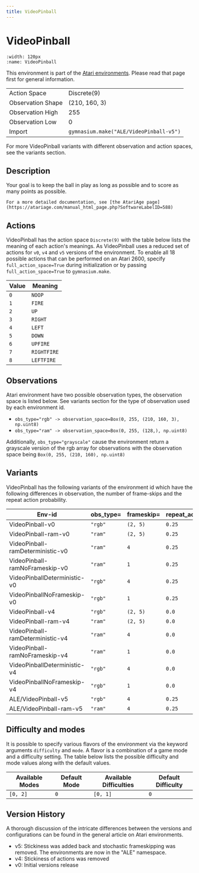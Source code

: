 ```yaml
---
title: VideoPinball
---
```


# VideoPinball

```{figure} ../../_static/videos/atari/video_pinball.gif
:width: 120px
:name: VideoPinball
```

This environment is part of the <a href='..'>Atari environments</a>. Please read that page first for general information.

|   |   |
|---|---|
| Action Space | Discrete(9) |
| Observation Shape | (210, 160, 3) |
| Observation High | 255 |
| Observation Low | 0  |
| Import | `gymnasium.make("ALE/VideoPinball-v5")` |

For more VideoPinball variants with different observation and action spaces, see the variants section.

## Description

Your goal is to keep the ball in play as long as possible and to score as many points as possible.

    For a more detailed documentation, see [the AtariAge page](https://atariage.com/manual_html_page.php?SoftwareLabelID=588)

## Actions

VideoPinball has the action space `Discrete(9)` with the table below lists the meaning of each action's meanings.
As VideoPinball uses a reduced set of actions for `v0`, `v4` and `v5` versions of the environment.
To enable all 18 possible actions that can be performed on an Atari 2600, specify `full_action_space=True` during
initialization or by passing `full_action_space=True` to `gymnasium.make`.

| Value   | Meaning     |
|---------|-------------|
| `0`     | `NOOP`      |
| `1`     | `FIRE`      |
| `2`     | `UP`        |
| `3`     | `RIGHT`     |
| `4`     | `LEFT`      |
| `5`     | `DOWN`      |
| `6`     | `UPFIRE`    |
| `7`     | `RIGHTFIRE` |
| `8`     | `LEFTFIRE`  |

## Observations

Atari environment have two possible observation types, the observation space is listed below.
See variants section for the type of observation used by each environment id.

- `obs_type="rgb" -> observation_space=Box(0, 255, (210, 160, 3), np.uint8)`
- `obs_type="ram" -> observation_space=Box(0, 255, (128,), np.uint8)`

Additionally, `obs_type="grayscale"` cause the environment return a grayscale version of the rgb array for observations with the observation space being `Box(0, 255, (210, 160), np.uint8)`

## Variants

VideoPinball has the following variants of the environment id which have the following differences in observation,
the number of frame-skips and the repeat action probability.

| Env-id                           | obs_type=   | frameskip=   | repeat_action_probability=   |
|----------------------------------|-------------|--------------|------------------------------|
| VideoPinball-v0                  | `"rgb"`     | `(2, 5)`     | `0.25`                       |
| VideoPinball-ram-v0              | `"ram"`     | `(2, 5)`     | `0.25`                       |
| VideoPinball-ramDeterministic-v0 | `"ram"`     | `4`          | `0.25`                       |
| VideoPinball-ramNoFrameskip-v0   | `"ram"`     | `1`          | `0.25`                       |
| VideoPinballDeterministic-v0     | `"rgb"`     | `4`          | `0.25`                       |
| VideoPinballNoFrameskip-v0       | `"rgb"`     | `1`          | `0.25`                       |
| VideoPinball-v4                  | `"rgb"`     | `(2, 5)`     | `0.0`                        |
| VideoPinball-ram-v4              | `"ram"`     | `(2, 5)`     | `0.0`                        |
| VideoPinball-ramDeterministic-v4 | `"ram"`     | `4`          | `0.0`                        |
| VideoPinball-ramNoFrameskip-v4   | `"ram"`     | `1`          | `0.0`                        |
| VideoPinballDeterministic-v4     | `"rgb"`     | `4`          | `0.0`                        |
| VideoPinballNoFrameskip-v4       | `"rgb"`     | `1`          | `0.0`                        |
| ALE/VideoPinball-v5              | `"rgb"`     | `4`          | `0.25`                       |
| ALE/VideoPinball-ram-v5          | `"ram"`     | `4`          | `0.25`                       |

## Difficulty and modes

It is possible to specify various flavors of the environment via the keyword arguments `difficulty` and `mode`.
A flavor is a combination of a game mode and a difficulty setting. The table below lists the possible difficulty and mode values
along with the default values.

| Available Modes   | Default Mode   | Available Difficulties   | Default Difficulty   |
|-------------------|----------------|--------------------------|----------------------|
| `[0, 2]`          | `0`            | `[0, 1]`                 | `0`                  |

## Version History

A thorough discussion of the intricate differences between the versions and configurations can be found in the general article on Atari environments.

* v5: Stickiness was added back and stochastic frameskipping was removed. The environments are now in the "ALE" namespace.
* v4: Stickiness of actions was removed
* v0: Initial versions release
